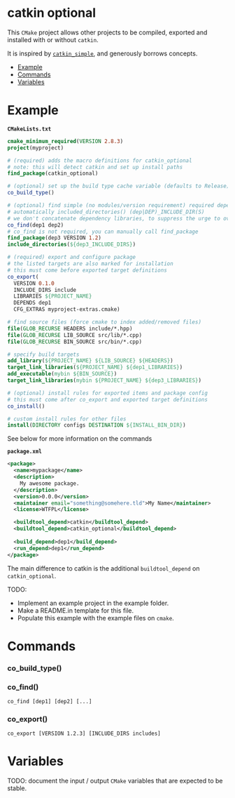 # catkin optional

This `CMake` project allows other projects to be compiled, exported and installed with or without `catkin`.

It is inspired by [`catkin_simple`](https://github.com/catkin/catkin_simple), and generously borrows concepts.

- [Example](#example)
- [Commands](#commands)
- [Variables](#variables)

# Example

**`CMakeLists.txt`**
```CMake
cmake_minimum_required(VERSION 2.8.3)
project(myproject)

# (required) adds the macro definitions for catkin_optional
# note: this will detect catkin and set up install paths
find_package(catkin_optional)

# (optional) set up the build type cache variable (defaults to Release)
co_build_type()

# (optional) find simple (no modules/version requirement) required dependencies
# automatically included_directories() (dep|DEP)_INCLUDE_DIR(S)
# we don't concatenate dependency libraries, to suppress the urge to overlink
co_find(dep1 dep2)
# co_find is not required, you can manually call find_package
find_package(dep3 VERSION 1.2)
include_directories(${dep3_INCLUDE_DIRS})

# (required) export and configure package
# the listed targets are also marked for installation
# this must come before exported target definitions
co_export(
  VERSION 0.1.0
  INCLUDE_DIRS include
  LIBRARIES ${PROJECT_NAME}
  DEPENDS dep1
  CFG_EXTRAS myproject-extras.cmake)

# find source files (force cmake to index added/removed files)
file(GLOB_RECURSE HEADERS include/*.hpp)
file(GLOB_RECURSE LIB_SOURCE src/lib/*.cpp)
file(GLOB_RECURSE BIN_SOURCE src/bin/*.cpp)

# specify build targets
add_library(${PROJECT_NAME} ${LIB_SOURCE} ${HEADERS})
target_link_libraries(${PROJECT_NAME} ${dep1_LIBRARIES})
add_executable(mybin ${BIN_SOURCE})
target_link_libraries(mybin ${PROJECT_NAME} ${dep3_LIBRARIES})

# (optional) install rules for exported items and package config
# this must come after co_export and exported target definitions
co_install()

# custom install rules for other files
install(DIRECTORY configs DESTINATION ${INSTALL_BIN_DIR})

```
See below for more information on the commands

**`package.xml`**
```XML
<package>
  <name>mypackage</name>
  <description>
    My awesome package.
  </description>
  <version>0.0.0</version>
  <maintainer email="something@somehere.tld">My Name</maintainer>
  <license>WTFPL</license>

  <buildtool_depend>catkin</buildtool_depend>
  <buildtool_depend>catkin_optional</buildtool_depend>
  
  <build_depend>dep1</build_depend>
  <run_depend>dep1</run_depend>
</package>
```
The main difference to catkin is the additional `buildtool_depend` on `catkin_optional`.

TODO:
- Implement an example project in the example folder.
- Make a README.in template for this file.
- Populate this example with the example files on `cmake`.

# Commands

### co_build_type()

### co_find()

```co_find [dep1] [dep2] [...]```

### co_export()
```co_export [VERSION 1.2.3] [INCLUDE_DIRS includes]```

# Variables

TODO: document the input / output `CMake` variables that are expected to be stable.

